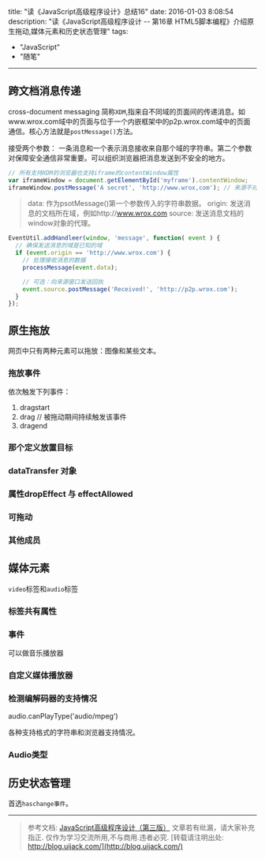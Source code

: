 title: "读《JavaScript高级程序设计》总结16"
date: 2016-01-03 8:08:54
description: "读《JavaScript高级程序设计 -- 第16章 HTML5脚本编程》介绍原生拖动,媒体元素和历史状态管理"
tags:
- "JavaScript"
- "随笔"
---


## 跨文档消息传递

cross-document messaging 简称`XDM`,指来自不同域的页面间的传递消息。如www.wrox.com域中的页面与位于一个内嵌框架中的p2p.wrox.com域中的页面通信。核心方法就是`postMessage()`方法。

接受两个参数： 一条消息和一个表示消息接收来自那个域的字符串。第二个参数对保障安全通信非常重要。可以组织浏览器把消息发送到不安全的地方。

```js
// 所有支持XDM的浏览器也支持iframe的contentWindow属性
var iframeWindow = document.getElementById('myframe').contentWindow;
iframeWindow.postMessage('A secret', 'http://www.wrox,com'); // 来源不对什么也不做
```

> data: 作为psotMessage()第一个参数传入的字符串数据。
> origin: 发送消息的文档所在域，例如http://www.wrox.com
> source: 发送消息文档的window对象的代理。

```js
EventUtil.addHandleer(window, 'message', function( event ) {
  // 确保发送消息的域是已知的域
  if (event.origin == 'http://www.wrox.com') {
    // 处理接收消息的数据
    processMessage(event.data);

    // 可选：向来源窗口发送回执
    event.source.postMessage('Received!', 'http://p2p.wrox.com');
  }
});
```

## 原生拖放

网页中只有两种元素可以拖放：图像和某些文本。

### 拖放事件

依次触发下列事件：
1. dragstart
2. drag // 被拖动期间持续触发该事件
3. dragend

### 那个定义放置目标
### dataTransfer 对象
### 属性dropEffect 与 effectAllowed
### 可拖动
### 其他成员

## 媒体元素

`video`标签和`audio`标签

### 标签共有属性

### 事件

可以做音乐播放器

### 自定义媒体播放器

### 检测编解码器的支持情况

audio.canPlayType('audio/mpeg')

各种支持格式的字符串和浏览器支持情况。

### Audio类型

## 历史状态管理

首选`haschange事件`。




-----------------------

> 参考文档: [JavaScript高级程序设计（第三版）](http://www.ituring.com.cn/book/946)
> 文章若有纰漏，请大家补充指正.
> 仅作为学习交流所用,不与商用.违者必究.
> [转载请注明出处: http://blog.uijack.com/](http://blog.uijack.com/)
